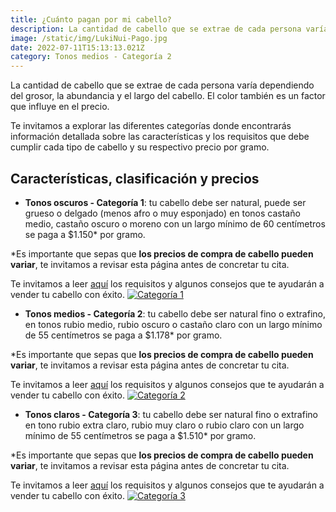 ```yaml
---
title: ¿Cuánto pagan por mi cabello?
description: La cantidad de cabello que se extrae de cada persona varía dependiendo del grosor, la abundancia y el largo del cabello. El color también es un factor que influye en el precio. 
image: /static/img/LukiNui-Pago.jpg
date: 2022-07-11T15:13:13.021Z
category: Tonos medios - Categoría 2
---
```


La cantidad de cabello que se extrae de cada persona varía dependiendo del grosor, la abundancia y el largo del cabello. El color también es un factor que influye en el precio.

Te invitamos a explorar las diferentes categorías donde encontrarás información detallada sobre las características y los requisitos que debe cumplir cada tipo de cabello y su respectivo precio por gramo.

## Características, clasificación y precios

- **Tonos oscuros - Categoría 1**: tu cabello debe ser natural, puede ser grueso o delgado (menos afro o muy esponjado) en tonos castaño medio, castaño oscuro o moreno con un largo mínimo de 60 centímetros se paga a $1.150* por gramo.

*Es importante que sepas que **los precios de compra de cabello pueden variar**, te invitamos a revisar esta página antes de concretar tu cita.
 
Te invitamos a leer [aquí](https://lukinui.com/blog/) los requisitos y algunos consejos que te ayudarán a vender tu cabello con éxito.
[![Categoría 1](/static/img/LukiNui-Tonos-oscuros-categoria-1.JPG)](https://lukinui.com/categories/categoria-1/)

- **Tonos medios - Categoría 2**: tu cabello debe ser natural fino o extrafino, en tonos rubio medio, rubio oscuro o castaño claro con un largo mínimo de 55 centímetros se paga a $1.178* por gramo.

*Es importante que sepas que **los precios de compra de cabello pueden variar**, te invitamos a revisar esta página antes de concretar tu cita.
 
Te invitamos a leer [aquí](https://lukinui.com/blog/) los requisitos y algunos consejos que te ayudarán a vender tu cabello con éxito.
[![Categoría 2](/static/img/Lukinui-Tonos-medios-Categoría-2.JPG)](https://lukinui.com/categories/categoria-2/)


- **Tonos claros - Categoría 3**: tu cabello debe ser natural fino o extrafino en tono rubio extra claro, rubio muy claro o rubio claro con un largo mínimo de 55 centímetros se paga a $1.510* por gramo.

*Es importante que sepas que **los precios de compra de cabello pueden variar**, te invitamos a revisar esta página antes de concretar tu cita.
 
Te invitamos a leer [aquí](https://lukinui.com/blog/) los requisitos y algunos consejos que te ayudarán a vender tu cabello con éxito.
[![Categoría 3](/static/img/LukiNui-Tonos-claros-Categoría-3.JPG)](https://lukinui.com/categories/categoria-3/)

